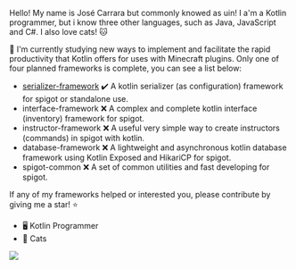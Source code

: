 Hello! My name is José Carrara but commonly knowed as uin! 
I a'm a Kotlin programmer, but i know three other languages, such as Java, JavaScript and C#. I also love cats! 🐱

📖 I'm currently studying new ways to implement and facilitate the rapid productivity that Kotlin offers for uses with Minecraft plugins.
Only one of four planned frameworks is complete, you can see a list below:

- [serializer-framework](https://github.com/uinnn/serializer-framework) ✔️ A kotlin serializer (as configuration) framework for spigot or standalone use.
- interface-framework :x: A complex and complete kotlin interface (inventory) framework for spigot.
- instructor-framework :x: A useful very simple way to create instructors (commands) in spigot with kotlin.
- database-framework :x: A lightweight and asynchronous kotlin database framework using Kotlin Exposed and HikariCP for spigot.
- spigot-common :x: A set of common utilities and fast developing for spigot.

If any of my frameworks helped or interested you, please contribute by giving me a star! :star:

- 🖥️ Kotlin Programmer
- 🤍 Cats

<a href="https://github.com/uinnn/serializer-framework">
  <img align="center" src="https://github-readme-stats.vercel.app/api?username=uinnn&show_icons=true&theme=cobalt&hide_border=true"/>
</a>
